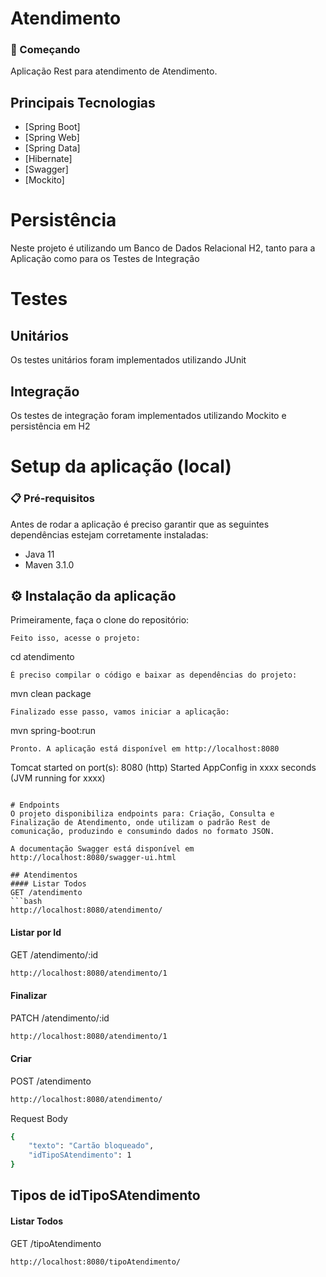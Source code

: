 # Atendimento

### 🚀 Começando
Aplicação Rest para atendimento de Atendimento.

## Principais Tecnologias
- [Spring Boot]
- [Spring Web]
- [Spring Data]
- [Hibernate]
- [Swagger]
- [Mockito]

# Persistência
Neste projeto é utilizando um Banco de Dados Relacional H2, tanto para a Aplicação como para os Testes de Integração

# Testes
## Unitários
Os testes unitários foram implementados utilizando JUnit
## Integração
Os testes de integração foram implementados utilizando Mockito e persistência em H2

# Setup da aplicação (local)
### 📋 Pré-requisitos
Antes de rodar a aplicação é preciso garantir que as seguintes dependências estejam corretamente instaladas:
- Java 11
- Maven 3.1.0

## ⚙️ Instalação da aplicação
Primeiramente, faça o clone do repositório:
```
Feito isso, acesse o projeto:
```
cd atendimento
```
É preciso compilar o código e baixar as dependências do projeto:
```
mvn clean package
```
Finalizado esse passo, vamos iniciar a aplicação:
```
mvn spring-boot:run
```
Pronto. A aplicação está disponível em http://localhost:8080
```
Tomcat started on port(s): 8080 (http)
Started AppConfig in xxxx seconds (JVM running for xxxx)
```

# Endpoints
O projeto disponibiliza endpoints para: Criação, Consulta e Finalização de Atendimento, onde utilizam o padrão Rest de comunicação, produzindo e consumindo dados no formato JSON.

A documentação Swagger está disponível em http://localhost:8080/swagger-ui.html

## Atendimentos
#### Listar Todos
GET /atendimento
```bash
http://localhost:8080/atendimento/
```
#### Listar por Id
GET /atendimento/:id
```bash
http://localhost:8080/atendimento/1
```
#### Finalizar
PATCH /atendimento/:id
```bash
http://localhost:8080/atendimento/1
```
#### Criar
POST /atendimento
```bash
http://localhost:8080/atendimento/
```
Request Body
```bash
{
	"texto": "Cartão bloqueado",
	"idTipoSAtendimento": 1
}
```

## Tipos de idTipoSAtendimento
#### Listar Todos
GET /tipoAtendimento
```bash
http://localhost:8080/tipoAtendimento/
```
